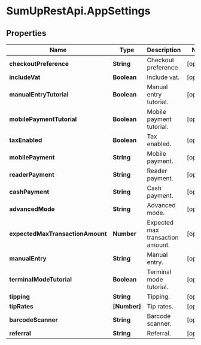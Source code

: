 # SumUpRestApi.AppSettings

## Properties
Name | Type | Description | Notes
------------ | ------------- | ------------- | -------------
**checkoutPreference** | **String** | Checkout preference | [optional] 
**includeVat** | **Boolean** | Include vat. | [optional] 
**manualEntryTutorial** | **Boolean** | Manual entry tutorial. | [optional] 
**mobilePaymentTutorial** | **Boolean** | Mobile payment tutorial. | [optional] 
**taxEnabled** | **Boolean** | Tax enabled. | [optional] 
**mobilePayment** | **String** | Mobile payment. | [optional] 
**readerPayment** | **String** | Reader payment. | [optional] 
**cashPayment** | **String** | Cash payment. | [optional] 
**advancedMode** | **String** | Advanced mode. | [optional] 
**expectedMaxTransactionAmount** | **Number** | Expected max transaction amount. | [optional] 
**manualEntry** | **String** | Manual entry. | [optional] 
**terminalModeTutorial** | **Boolean** | Terminal mode tutorial. | [optional] 
**tipping** | **String** | Tipping. | [optional] 
**tipRates** | **[Number]** | Tip rates. | [optional] 
**barcodeScanner** | **String** | Barcode scanner. | [optional] 
**referral** | **String** | Referral. | [optional] 

